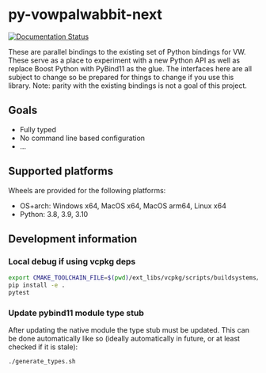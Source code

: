 # py-vowpalwabbit-next

[![Documentation Status](https://readthedocs.org/projects/py-vowpalwabbit-next/badge/?version=latest)](https://py-vowpalwabbit-next.readthedocs.io/en/latest/?badge=latest)


These are parallel bindings to the existing set of Python bindings for VW. These serve as a place to experiment with a new Python API as well as replace Boost Python with PyBind11 as the glue. The interfaces here are all subject to change so be prepared for things to change if you use this library. Note: parity with the existing bindings is not a goal of this project.

## Goals

- Fully typed
- No command line based configuration
- ...

## Supported platforms

Wheels are provided for the following platforms:

- OS+arch: Windows x64, MacOS x64, MacOS arm64, Linux x64
- Python: 3.8, 3.9, 3.10

## Development information

### Local debug if using vcpkg deps
```sh
export CMAKE_TOOLCHAIN_FILE=$(pwd)/ext_libs/vcpkg/scripts/buildsystems/vcpkg.cmake
pip install -e .
pytest
```

### Update pybind11 module type stub

After updating the native module the type stub must be updated. This can be done automatically like so (ideally automatically in future, or at least checked if it is stale):
```sh
./generate_types.sh
```
